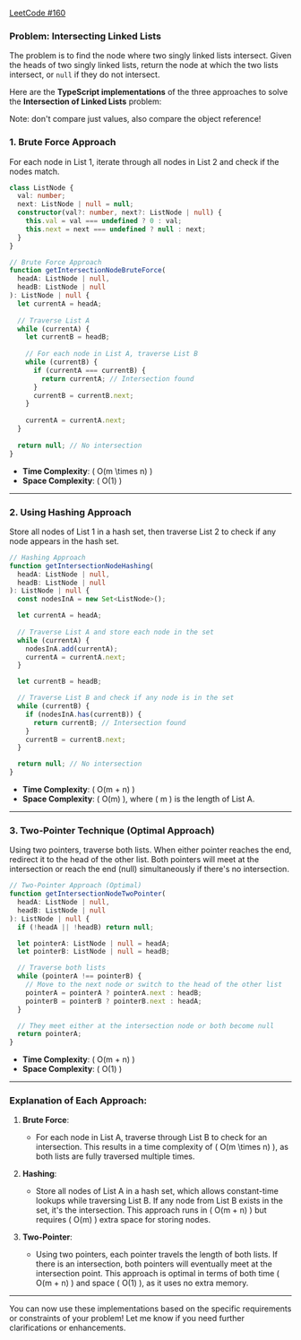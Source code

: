 
[LeetCode #160](https://leetcode.com/problems/intersection-of-two-linked-lists/)

### **Problem: Intersecting Linked Lists**

The problem is to find the node where two singly linked lists intersect. Given the heads of two singly linked lists, return the node at which the two lists intersect, or `null` if they do not intersect.

Here are the **TypeScript implementations** of the three approaches to solve the **Intersection of Linked Lists** problem:


Note: don't compare just values, also compare the object reference!

### 1. **Brute Force Approach**

For each node in List 1, iterate through all nodes in List 2 and check if the nodes match.

```typescript
class ListNode {
  val: number;
  next: ListNode | null = null;
  constructor(val?: number, next?: ListNode | null) {
    this.val = val === undefined ? 0 : val;
    this.next = next === undefined ? null : next;
  }
}

// Brute Force Approach
function getIntersectionNodeBruteForce(
  headA: ListNode | null,
  headB: ListNode | null
): ListNode | null {
  let currentA = headA;
  
  // Traverse List A
  while (currentA) {
    let currentB = headB;
    
    // For each node in List A, traverse List B
    while (currentB) {
      if (currentA === currentB) {
        return currentA; // Intersection found
      }
      currentB = currentB.next;
    }
    
    currentA = currentA.next;
  }
  
  return null; // No intersection
}
```



- **Time Complexity**: \( O(m \times n) \)
- **Space Complexity**: \( O(1) \)

---

### 2. **Using Hashing Approach**

Store all nodes of List 1 in a hash set, then traverse List 2 to check if any node appears in the hash set.

```typescript
// Hashing Approach
function getIntersectionNodeHashing(
  headA: ListNode | null,
  headB: ListNode | null
): ListNode | null {
  const nodesInA = new Set<ListNode>();

  let currentA = headA;
  
  // Traverse List A and store each node in the set
  while (currentA) {
    nodesInA.add(currentA);
    currentA = currentA.next;
  }

  let currentB = headB;

  // Traverse List B and check if any node is in the set
  while (currentB) {
    if (nodesInA.has(currentB)) {
      return currentB; // Intersection found
    }
    currentB = currentB.next;
  }

  return null; // No intersection
}
```

- **Time Complexity**: \( O(m + n) \)
- **Space Complexity**: \( O(m) \), where \( m \) is the length of List A.

---

### 3. **Two-Pointer Technique (Optimal Approach)**

Using two pointers, traverse both lists. When either pointer reaches the end, redirect it to the head of the other list. Both pointers will meet at the intersection or reach the end (null) simultaneously if there's no intersection.

```typescript
// Two-Pointer Approach (Optimal)
function getIntersectionNodeTwoPointer(
  headA: ListNode | null,
  headB: ListNode | null
): ListNode | null {
  if (!headA || !headB) return null;

  let pointerA: ListNode | null = headA;
  let pointerB: ListNode | null = headB;

  // Traverse both lists
  while (pointerA !== pointerB) {
    // Move to the next node or switch to the head of the other list
    pointerA = pointerA ? pointerA.next : headB;
    pointerB = pointerB ? pointerB.next : headA;
  }

  // They meet either at the intersection node or both become null
  return pointerA;
}
```

- **Time Complexity**: \( O(m + n) \)
- **Space Complexity**: \( O(1) \)

---

### **Explanation of Each Approach:**

1. **Brute Force**:
   - For each node in List A, traverse through List B to check for an intersection. This results in a time complexity of \( O(m \times n) \), as both lists are fully traversed multiple times.

2. **Hashing**:
   - Store all nodes of List A in a hash set, which allows constant-time lookups while traversing List B. If any node from List B exists in the set, it's the intersection. This approach runs in \( O(m + n) \) but requires \( O(m) \) extra space for storing nodes.

3. **Two-Pointer**:
   - Using two pointers, each pointer travels the length of both lists. If there is an intersection, both pointers will eventually meet at the intersection point. This approach is optimal in terms of both time \( O(m + n) \) and space \( O(1) \), as it uses no extra memory.

---

You can now use these implementations based on the specific requirements or constraints of your problem! Let me know if you need further clarifications or enhancements.
